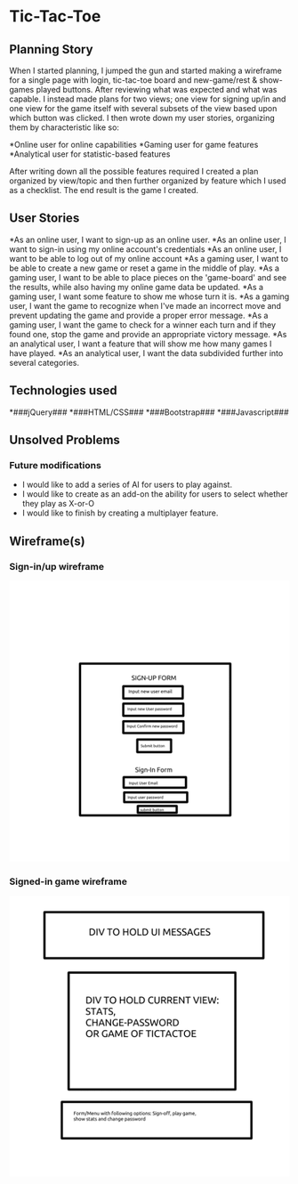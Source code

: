 # Tic-Tac-Toe

## Planning Story ##
When I started planning, I jumped the gun and started making a wireframe for a single page with login,
tic-tac-toe board and new-game/rest & show-games played buttons. After reviewing what was expected
and what was capable. I instead made plans for two views; one view for signing up/in and one view
for the game itself with several subsets of the view based upon which button was clicked.
I then wrote down my user stories, organizing them by characteristic like so:

*Online user for online capabilities
*Gaming user for game features
*Analytical user for statistic-based features

After writing down all the possible features required I created a plan organized by view/topic
and then further organized by feature which I used as a checklist. The end result
is the game I created.

## User Stories ##
*As an online user, I want to sign-up as an online user.
*As an online user, I want to sign-in using my online account's credentials
*As an online user, I want to be able to log out of my online account
*As a gaming user, I want to be able to create a new game or reset a game in the middle of play.
*As a gaming user, I want to be able to place pieces on the 'game-board' and see the results, while also having my online game data be updated.
*As a gaming user, I want some feature to show me whose turn it is.
*As a gaming user, I want the game to recognize when I've made an incorrect move and prevent updating the game and provide a proper error message.
*As a gaming user, I want the game to check for a winner each turn and if they found one, stop the game and provide an appropriate victory message.
*As an analytical user, I want a feature that will show me how many games I have played.
*As an analytical user, I  want the data subdivided further into several categories.

## Technologies used ##
*###jQuery###
*###HTML/CSS###
*###Bootstrap###
*###Javascript###

## Unsolved Problems ##

### Future modifications ###
* I would like to add a series of AI for users to play against.
* I would like to create as an add-on the ability for users to select whether they play as X-or-O
* I would like to finish by creating a multiplayer feature.

## Wireframe(s) ##

### Sign-in/up wireframe ###
![WireFrame of Sign-up/Sign-in view](images/Sign_in_and_Sign_up_wireframe.png)

### Signed-in game wireframe ###
![wireFrame of game view](images/game_wireframe.png)
